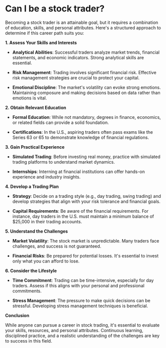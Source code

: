 # Can I be a stock trader?

Becoming a stock trader is an attainable goal, but it requires a combination of education, skills, and personal attributes. Here's a structured approach to determine if this career path suits you:

**1. Assess Your Skills and Interests**

- **Analytical Abilities**: Successful traders analyze market trends, financial statements, and economic indicators. Strong analytical skills are essential.

- **Risk Management**: Trading involves significant financial risk. Effective risk management strategies are crucial to protect your capital.

- **Emotional Discipline**: The market's volatility can evoke strong emotions. Maintaining composure and making decisions based on data rather than emotions is vital.

**2. Obtain Relevant Education**

- **Formal Education**: While not mandatory, degrees in finance, economics, or related fields can provide a solid foundation.

- **Certifications**: In the U.S., aspiring traders often pass exams like the Series 63 or 65 to demonstrate knowledge of financial regulations. 

**3. Gain Practical Experience**

- **Simulated Trading**: Before investing real money, practice with simulated trading platforms to understand market dynamics.

- **Internships**: Interning at financial institutions can offer hands-on experience and industry insights.

**4. Develop a Trading Plan**

- **Strategy**: Decide on a trading style (e.g., day trading, swing trading) and develop strategies that align with your risk tolerance and financial goals.

- **Capital Requirements**: Be aware of the financial requirements. For instance, day traders in the U.S. must maintain a minimum balance of $25,000 in their trading accounts. 

**5. Understand the Challenges**

- **Market Volatility**: The stock market is unpredictable. Many traders face challenges, and success is not guaranteed. 

- **Financial Risks**: Be prepared for potential losses. It's essential to invest only what you can afford to lose.

**6. Consider the Lifestyle**

- **Time Commitment**: Trading can be time-intensive, especially for day traders. Assess if this aligns with your personal and professional commitments.

- **Stress Management**: The pressure to make quick decisions can be stressful. Developing stress management techniques is beneficial.

**Conclusion**

While anyone can pursue a career in stock trading, it's essential to evaluate your skills, resources, and personal attributes. Continuous learning, disciplined practice, and a realistic understanding of the challenges are key to success in this field.

 